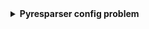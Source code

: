 <details>
  <summary><b>Pyresparser config problem</b></summary>
  <b>Import it for python project</b>
```javascript
// Import it for python project
from pyresparser import ResumeParser
data = ResumeParser('/path/to/resume/file').get_extracted_data()
```

  ```javascript
// Install package
pip install pyresparser
```

from pyresparser import ResumeParser
data = ResumeParser('/path/to/resume/file').get_extracted_data()

  <code>pyresparser</code> is a simple resume parser used for extracting information from resumes. pyresparser work with <code>spacy</code>. But now it don't work properly in <code>spacy latest version.</code> When we run pyresparser in latest version show show <code>config</code>

  
   
from pyresparser import ResumeParser
data = ResumeParser('/path/to/resume/file').get_extracted_data()

  <b>Features</b>
  - Extract name
  - Extract email
  - Extract mobile numbers
  - Extract skills
  - Extract total experience
  - Extract college name
  - Extract degree
  - Extract designation
  - Extract company names
  
  <b>Virtual Environment</b>
  - Item 2
    - Sub-item 1
    - Sub-item 2
  - Item 3
  
 <code>word</code>
  
</details>

